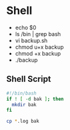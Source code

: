 # Shell

- echo $0
- ls /bin | grep bash
- vi backup.sh
- chmod u+x backup
- chmod +x backup
- ./backup

## Shell Script

```bash
#!/bin/bash
if ! [ -d bak ]; then
  mkdir bak
fi

cp *.log bak
```
